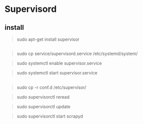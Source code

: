 # Supervisord


## install

> sudo apt-get install supervisor

## 

> sudo cp service/supervisord.service /etc/systemd/system/

> sudo systemctl enable supervisor.service

> sudo systemctl start supervisor.service

##

> sudo cp -r conf.d /etc/supervisor/

> sudo supervisorctl reread

> sudo supervisorctl update

> sudo supervisorctl start scrapyd